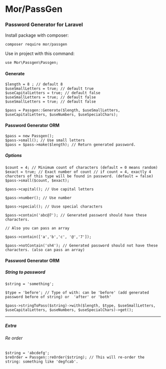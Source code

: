 # Mor/PassGen

### Password Generator for Laravel

Install package with composer:

```
composer require mor/passgen
```

Use in project with this command:

```
use Mor\Passgen\Passgen;
```

#### Generate 

```
$length = 8 ; // default 8
$useSmallLetters = true; // default true
$useCapitalLetters = true; // default false
$useSmallLetters = true; // default false
$useSmallLetters = true; // default false

$pass = Passgen::Generate($length, $useSmallLetters, $useCapitalLetters, $useNumbers, $useSpecialChars);

```

#### Password Generator ORM

```
$pass = new Passgen();
$pass->small(); // Use small letters
$pass = $pass->make($length); // Return generated password.
```

##### Options

```
$count = 4; // Minimum count of characters (default = 0 means random)
$exact = true; // Exact number of count // if count = 4, exactly 4 charcters of this type will be found in password. (default = false)
$pass->small($count, $exact); 

$pass->capital(); // Use capital letters

$pass->number(); // Use number

$pass->special(); // Uuse special characters

$pass->contain('abc@7'); // Generated password should have these characters.

// Also you can pass an array

$pass->contain(['a','b','c', '@','7']);

$pass->notContain('sh4'); // Generated password should not have these characters. (also can pass an array)

```

#### Password Generator ORM

##### String to password

```
$string = 'something';

$type = 'before'; // Type of with: can be 'before' (add generated password before of string) or  'after' or 'both'

$pass->stringToPass($string)->with($length, $type, $useSmallLetters, $useCapitalLetters, $useNumbers, $useSpecialChars)->get();
```

-------------------------------


##### Extra

###### Re order

```
$string = 'abcdefg';
$reOrder = Passgen::reOrder($string); // This will re-order the string: something like 'degfcab'.
```